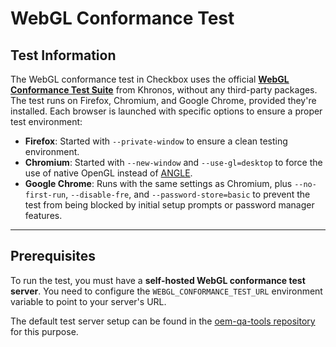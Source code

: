 # WebGL Conformance Test

## Test Information

The WebGL conformance test in Checkbox uses the official [**WebGL Conformance Test Suite**](https://www.khronos.org/webgl/wiki/Testing/Conformance) from Khronos, without any third-party packages. The test runs on Firefox, Chromium, and Google Chrome, provided they're installed. Each browser is launched with specific options to ensure a proper test environment:

* **Firefox**: Started with `--private-window` to ensure a clean testing environment.
* **Chromium**: Started with `--new-window` and `--use-gl=desktop` to force the use of native OpenGL instead of [ANGLE](https://chromium.googlesource.com/angle/angle/+/main/README.md). 
* **Google Chrome**: Runs with the same settings as Chromium, plus `--no-first-run`, `--disable-fre`, and `--password-store=basic` to prevent the test from being blocked by initial setup prompts or password manager features.

---

## Prerequisites

To run the test, you must have a **self-hosted WebGL conformance test server**. You need to configure the `WEBGL_CONFORMANCE_TEST_URL` environment variable to point to your server's URL.

The default test server setup can be found in the [oem-qa-tools repository](https://github.com/canonical/oem-qa-tools/tree/main/Tools/env-setup/WebGL_conformance_test_server) for this purpose.

